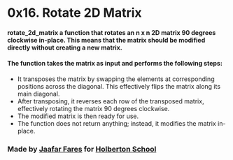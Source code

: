 # 0x16. Rotate 2D Matrix




#### rotate_2d_matrix a function that rotates an n x n 2D matrix 90 degrees clockwise in-place. This means that the matrix should be modified directly without creating a new matrix.

#### The function takes the matrix as input and performs the following steps:
* It transposes the matrix by swapping the elements at corresponding positions across the diagonal. This effectively flips the matrix along its main diagonal.
* After transposing, it reverses each row of the transposed matrix, effectively rotating the matrix 90 degrees clockwise.
* The modified matrix is then ready for use.
* The function does not return anything; instead, it modifies the matrix in-place.

### Made by [Jaafar Fares](https://github.com/jaafarfares) for [Holberton School](https://www.holbertonschool.com/)

